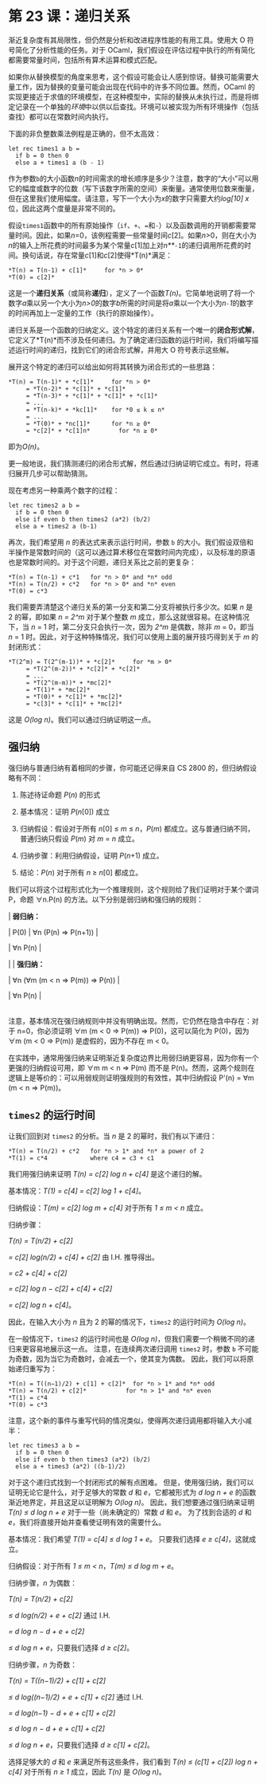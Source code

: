 # 第 23 课：递归关系

渐近复杂度有其局限性，但仍然是分析和改进程序性能的有用工具。使用大 O 符号简化了分析性能的任务。对于 OCaml，我们假设在评估过程中执行的所有简化都需要常量时间，包括所有算术运算和模式匹配。

如果你从替换模型的角度来思考，这个假设可能会让人感到惊讶。替换可能需要大量工作，因为替换的变量可能会出现在代码中的许多不同位置。然而，OCaml 的实现更接近于求值的环境模型，在这种模型中，实际的替换从未执行过，而是将绑定记录在一个单独的*环境*中以供以后查找。环境可以被实现为所有环境操作（包括查找）都可以在常数时间内执行。

下面的非负整数乘法例程是正确的，但不太高效：

```
let rec times1 a b =
  if b = 0 then 0
  else a + times1 a (b - 1)

```

作为参数`b`的大小函数*n*的时间需求的增长顺序是多少？注意，数字的“大小”可以用它的幅度或数字的位数（写下该数字所需的空间）来衡量。通常使用位数来衡量，但在这里我们使用幅度。请注意，写下一个大小为*x*的数字只需要大约*log[10] x*位，因此这两个度量是非常不同的。

假设`times1`函数中的所有原始操作（`if`、`+`、`=`和`-`）以及函数调用的开销都需要常量时间。因此，如果*n*=0，该例程需要一些常量时间*c*[2]。如果*n*>0，则在大小为*n*的输入上所花费的时间最多为某个常量*c*[1]加上对*n**`-`*`1`的递归调用所花费的时间。换句话说，存在常量*c*[1]和*c*[2]使得*T(n)*满足：

```
*T(n) = T(n-1) + c[1]*     for *n > 0*
*T(0) = c[2]*

```

这是一个**递归关系**（或简称**递归**），定义了一个函数*T(n)*。它简单地说明了将一个数字*a*乘以另一个大小为*n>0*的数字*b*所需的时间是将*a*乘以一个大小为*n`-`1*的数字的时间再加上一定量的工作（执行的原始操作）。

递归关系是一个函数的归纳定义。这个特定的递归关系有一个唯一的**闭合形式解**，它定义了*T(n)*而不涉及任何递归。为了确定递归函数的运行时间，我们将编写描述运行时间的递归，找到它们的闭合形式解，并用大 O 符号表示这些解。

展开这个特定的递归可以给出如何将其转换为闭合形式的一些思路：

```
*T(n) = T(n-1)* + *c[1]*     for *n > 0*
     = *T(n-2)* + *c[1]* + *c[1]*
     = *T(n-3)* + *c[1]* + *c[1]* + *c[1]*
     = ...
     = *T(n-k)* + *kc[1]*    for *0 ≤ k ≤ n*
     = ...
     = *T(0)* + *nc[1]*      for *n ≥ 0*
     = *c[2]* + *c[1]n*        for *n ≥ 0*

```

即为*O(n)*。

更一般地说，我们猜测递归的闭合形式解，然后通过归纳证明它成立。有时，将递归展开几步可以帮助猜测。

现在考虑另一种乘两个数字的过程：

```
let rec times2 a b =
  if b = 0 then 0
  else if even b then times2 (a*2) (b/2)
  else a + times2 a (b-1)

```

再次，我们希望用 *n* 的表达式来表示运行时间，参数 `b` 的大小。我们假设双倍和半操作是常数时间的（这可以通过算术移位在常数时间内完成），以及标准的原语也是常数时间的。对于这个问题，递归关系比之前的更复杂：

```
*T(n) = T(n-1) + c*1   for *n > 0* and *n* odd
*T(n) = T(n/2) + c*2   for *n > 0* and *n* even
*T(0) = c*3

```

我们需要弄清楚这个递归关系的第一分支和第二分支将被执行多少次。如果 *n* 是 2 的幂，即如果 *n = 2^m* 对于某个整数 *m* 成立，那么这就很容易。在这种情况下，当 *n* = 1 时，第二分支只会执行一次，因为 *2^m* 是偶数，除非 *m* = 0，即当 *n* = 1 时。因此，对于这种特殊情况，我们可以使用上面的展开技巧得到关于 *m* 的封闭形式：

```
*T(2^m) = T(2^(m-1))* + *c[2]*     for *m > 0*
     = *T(2^(m-2))* + *c[2]* + *c[2]*
     = ...
     = *T(2^(m-m))* + *mc[2]*    
     = *T(1)* + *mc[2]*    
     = *T(0)* + *c[1]* + *mc[2]*   
     = *c[3]* + *c[1]* + *mc[2]*   

```

这是 *O(log n)*。我们可以通过归纳证明这一点。

## **强归纳**

强归纳与普通归纳有着相同的步骤，你可能还记得来自 CS 2800 的，但归纳假设略有不同：

1.  陈述待证命题 *P*(*n*) 的形式

1.  基本情况：证明 *P*(*n*[0]) 成立

1.  归纳假设：假设对于所有 *n*[0] ≤ *m* ≤ *n*，*P*(*m*) 都成立。这与普通归纳不同，普通归纳只假设 *P*(*m*) 对 *m* = *n* 成立。

1.  归纳步骤：利用归纳假设，证明 *P*(*n*+1) 成立。

1.  结论：*P*(*n*) 对于所有 *n* ≥ *n*[0] 都成立。

我们可以将这个过程形式化为一个推理规则，这个规则给了我们证明对于某个谓词 P，命题 ∀n.P(n) 的方法。以下分别是弱归纳和强归纳的规则：

| **弱归纳：**

&#124; P(0) &#124; ∀n (P(n) ⇒ P(n+1)) &#124;

&#124; ∀n P(n) &#124;

|  | **强归纳：**

&#124; ∀n (∀m (m < n ⇒ P(m)) ⇒ P(n)) &#124;

&#124; ∀n P(n) &#124;

|  |
| --- |

注意，基本情况在强归纳规则中并没有明确出现。然而，它仍然在隐含中存在：对于 n=0，你必须证明 ∀m (m < 0 ⇒ P(m)) ⇒ P(0)，这可以简化为 P(0)，因为∀m (m < 0 ⇒ P(m)) 是虚假的，因为不存在 m < 0。

在实践中，通常用强归纳来证明渐近复杂度边界比用弱归纳更容易，因为你有一个更强的归纳假设可用，即 ∀m m < n ⇒ P(m) 而不是 P(n)。然而，这两个规则在逻辑上是等价的：可以用弱规则证明强规则的有效性，其中归纳假设 P'(n) = ∀m (m < n ⇒ P(m))。

## `times2` 的运行时间

让我们回到对 `times2` 的分析。当 *n* 是 2 的幂时，我们有以下递归：

```
*T(n) = T(n/2) + c*2   for *n > 1* and *n* a power of 2
*T(1) = c*4            where c4 = c3 + c1

```

我们用强归纳来证明 *T(n) = c[2] log n + c[4]* 是这个递归的解。

基本情况：*T(1) = c[4] = c[2] log 1 + c[4]*。

归纳假设：*T(m) = c[2] log m + c[4]* 对于所有 *1 ≤ m < n* 成立。

归纳步骤：

*T(n) = T(n/2) + c[2]*

*= c[2] log(n/2) + c[4] + c[2]* 由 I.H. 推导得出。

*= c2 + c[4] + c[2]*

*= c[2] log n − c[2] + c[4] + c[2]*

*= c[2] log n + c[4]*。

因此，在输入大小为 *n* 且为 2 的幂的情况下，`times2` 的运行时间为 *O(log n)*。

在一般情况下，`times2` 的运行时间也是 *O(log n)*，但我们需要一个稍微不同的递归来更容易地展示这一点。 注意，在连续两次递归调用 `times2` 时，参数 `b` 不可能为奇数，因为当它为奇数时，会减去一个，使其变为偶数。 因此，我们可以将原始递归重写为：

```
*T(n) = T((n−1)/2) + c[1] + c[2]*  for *n > 1* and *n* odd
*T(n) = T(n/2) + c[2]*           for *n > 1* and *n* even
*T(1) = c*4
*T(0) = c*3

```

注意，这个新的事件与重写代码的情况类似，使得两次递归调用都将输入大小减半：

```
let rec times3 a b =
  if b = 0 then 0
  else if even b then times3 (a*2) (b/2)
  else a + times3 (a*2) ((b-1)/2)

```

对于这个递归式找到一个封闭形式的解有点困难。 但是，使用强归纳，我们可以证明无论它是什么，对于足够大的常数 *d* 和 *e*，它都被形式为 *d log n + e* 的函数渐近地界定，并且这足以证明解为 *O(log n)*。 因此，我们想要通过强归纳来证明 *T(n) ≤ d log n + e* 对于一些（尚未确定的）常数 *d* 和 *e*。 为了找到合适的 *d* 和 *e*，我们将直接开始并查看使证明有效的需要什么。

基本情况：我们希望 *T(1) = c[4] ≤ d log 1 + e*。 只要我们选择 *e ≥ c[4]*，这就成立。

归纳假设：对于所有 *1 ≤ m < n*，*T(m) ≤ d log m + e*。

归纳步骤，*n* 为偶数：

*T(n) = T(n/2) + c[2]*

*≤ d log(n/2) + e + c[2]* 通过 I.H.

*= d log n − d + e + c[2]*

*≤ d log n + e*，只要我们选择 *d ≥ c[2]*。

归纳步骤，*n* 为奇数：

*T(n) = T((n−1)/2) + c[1] + c[2]*

*≤ d log((n−1)/2) + e + c[1] + c[2]* 通过 I.H.

*= d log(n−1) − d + e + c[1] + c[2]*

*≤ d log n − d + e + c[1] + c[2]*

*≤ d log n + e*，只要我们选择 *d ≥ c[1] + c[2]*。

选择足够大的 *d* 和 *e* 来满足所有这些条件，我们看到 *T(n) ≤ (c[1] + c[2]) log n + c[4]* 对于所有 *n ≥ 1* 成立，因此 *T(n)* 是 *O(log n)*。
